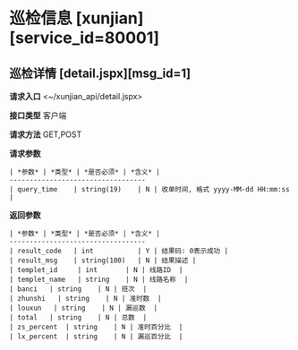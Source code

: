 # 巡检信息 [xunjian][service_id=80001]

## 巡检详情 [detail.jspx][msg_id=1]

**请求入口**
<~/xunjian_api/detail.jspx>

**接口类型**
客户端

**请求方法**
GET,POST

**请求参数**

```
| *参数* | *类型* | *是否必须* | *含义* |
----------------------------------
| query_time    | string(19)    | N | 收单时间, 格式 yyyy-MM-dd HH:mm:ss |
```

**返回参数**

```
| *参数* | *类型* | *是否必须* | *含义* |
----------------------------------
| result_code 	| int 			| Y | 结果码: 0表示成功 |
| result_msg 	| string(100) 	| N | 结果描述 |
| templet_id     | int       | N | 线路ID  |
| templet_name   | string    | N | 线路名称  |
| banci   | string    | N | 班次  |
| zhunshi   | string    | N | 准时数  |
| louxun   | string    | N | 漏巡数  |
| total   | string    | N | 总数  |
| zs_percent  | string    | N | 准时百分比  |
| lx_percent  | string    | N | 漏巡百分比  |
```
